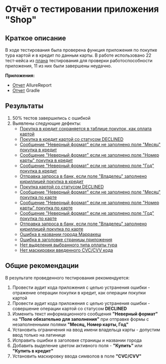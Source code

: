 # Отчёт о тестировании приложения "Shop"

## Краткое описание

В ходе тестирования была проверена функция приложения по покупке тура картой и в кредит по данным карты.
В работе использовано 22 тест-кейса из [плана](Plan.md) тестирования для проверки работоспособности приложения, 11 из них были завершены неудачно.

**Приложения:**

* [Отчет](build/reports/allure-report/index.html) AllureReport
* [Отчет](build/reports/tests/test/index.html) Gradle

## Результаты

1. 50% тестов завершились с ошибкой
1. Выявлены следующие дефекты:
    * [Покупка в кредит сохраняется в таблице покупок, как оплата картой](https://github.com/Warlokk/QA-Diploma/issues/1)
    * [Покупка в кредит картой со статусом DECLINED](https://github.com/Warlokk/QA-Diploma/issues/2)
    * [Сообщение "Неверный формат" если не заполнено поле "Месяц" покупка в кредит](https://github.com/Warlokk/QA-Diploma/issues/3)
    * [Сообщение "Неверный формат" если не заполнено поле "Номер карты" покупка в кредит](https://github.com/Warlokk/QA-Diploma/issues/4)
    * [Сообщение "Неверный формат" если не заполнено поле "Год" покупка в кредит](https://github.com/Warlokk/QA-Diploma/issues/5)
    * [Отправка запроса в банк, если поле "Владелец" заполнено кириллицей покупка в кредит](https://github.com/Warlokk/QA-Diploma/issues/6)
    * [Покупка картой со статусом DECLINED](https://github.com/Warlokk/QA-Diploma/issues/7)
    * [Сообщение "Неверный формат" если не заполнено поле "Месяц" покупка по карте](https://github.com/Warlokk/QA-Diploma/issues/8)
    * [Сообщение "Неверный формат" если не заполнено поле "Номер карты" покупка по карте](https://github.com/Warlokk/QA-Diploma/issues/9)
    * [Сообщение "Неверный формат" если не заполнено поле "Год" покупка по карте](https://github.com/Warlokk/QA-Diploma/issues/10)
    * [Отправка запроса в банк, если поле "Владелец" заполнено кириллицей покупка по карте](https://github.com/Warlokk/QA-Diploma/issues/11)    
    * [Ошибка в названии города Марракеш](https://github.com/Warlokk/QA-Diploma/issues/12)
    * [Ошибка в заголовке страницы приложения](https://github.com/Warlokk/QA-Diploma/issues/13)
    * [Нет выделения выбранного типа оплаты тура](https://github.com/Warlokk/QA-Diploma/issues/14)
    * [Нет маскировки введенного CVC/CVV кода](https://github.com/Warlokk/QA-Diploma/issues/15)
## Общие рекомендации

В результате проведенного тестирования рекомендуется:

1. Провести аудит кода приложения с целью устранения ошибки - отражение операции покупки в кредит, как операции покупки картой
1. Провести аудит кода приложения с целью устранения ошибки - совершение операции картой со статусом **DECLINED**
1. Изменить текст информационного сообщения **"Неверный формат"** на **"Поле обязательно для заполнения"** при отправке формы с незаполненными полями **"Месяц, Номер карты, Год"**
1. Установить ограничения на ввод имени владельца карты - допустим ввод только на латинице
1. Исправить ошибки в заголовке страницы и названии города
1. Добавить выделение цветом активного поля - **"Купить"** или **"Купить в кредит"**
1. Установить маскировку ввода символов в поле **"CVC/CVV"**